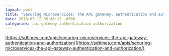 ```yaml
---
layout: post
title: "Securing Microservices: The API gateway, authentication and authorization"
date: 2018-03-12 05:46:12 -0700
categories: api-gateway authentication authorization
---
```

[https://sdtimes.com/apis/securing-microservices-the-api-gateway-authentication-and-authorization/](https://sdtimes.com/apis/securing-microservices-the-api-gateway-authentication-and-authorization/)
